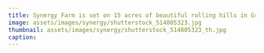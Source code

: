 ```yaml
---
title: Synergy Farm is set on 15 acres of beautiful rolling hills in Groton, MA.
image: assets/images/synergy/shutterstock_514805323.jpg
thumbnail: assets/images/synergy/shutterstock_514805323_th.jpg
caption: 
---
```

